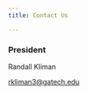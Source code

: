 ```yaml
---
title: Contact Us

---
```

### President

Randall Kliman

[rkliman3@gatech.edu](mailto:rkliman3@gatech.edu)